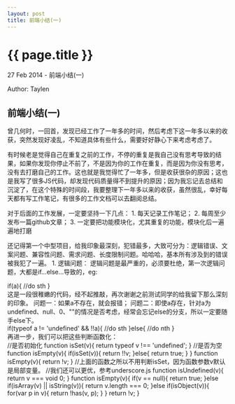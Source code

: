 ```yaml
---
layout: post
title: 前端小结(一)
---
```


{{ page.title }}
=================

<p class="meta">27 Feb 2014 - 前端小结(一)</p>
<p class="meta">Author: Taylen</p>

<h2>前端小结(一)</h2>

<p>
	曾几何时，一回首，发现已经工作了一年多的时间，然后考虑下这一年多以来的收获，突然发现好凌乱，不知道具体有些什么，需要好好静心下来考虑考虑了。
</p>

<p>
	有时候老是觉得自己在重复之前的工作，不停的重复是我自己没有思考导致的结果，如果你发现你停止不前了，不是因为你的工作在重复，而是因为你没有思考，没有去打磨自己的工作。这也就是我觉得忙了一年多，但是收获很杂的原因；这也是我写了很多JS代码，却发现代码质量得不到提升的原因；因为我忘记去总结和沉淀了，在这个特殊的时间段，我要整理下一年多以来的收获，虽然很乱，幸好每天都有写工作笔记，有很多的工作文档可以去翻阅总结。
</p>

<p class="pre">
	对于后面的工作发展，一定要坚持一下几点：
	1. 每天记录工作笔记；
	2. 每周至少发布一篇github文章；
	3. 一定要把功能模块化，尤其重复的功能，模块化后一遍遍地打磨
</p>

<p class="pre">
	还记得第一个中型项目，给我印象最深刻，犯错最多，大致可分为：逻辑错误、文案问题、兼容性问题、需求问题、长度限制问题。哈哈哈，基本所有涉及到的错误被我犯了一遍。
	1. 逻辑问题：
	逻辑问题是最严重的，必须要杜绝，第一次逻辑问题，大都是if...else...导致的，eg:
	<div class="code">
		if(a){
			//do sth
		}
	</div>
	这是一段很稚嫩的代码，经不起推敲，再次谢谢之前测试同学的给我留下那么深刻的印象。
	问题一：如果a不存在，就会报错；
	问题二：即使a存在，针对a为undefined、null、0、""的情况是否考虑，经常会忘记else的分支，所以一定要随手else下。
	<div class="code">
		if(typeof a != 'undefined' && !!a){
			//do sth
		}else{
			//do nth
		}
	</div>
	再进一步，我们可以把这些判断函数化：
	<div class="code">
		//是否初始化
		function isSet(v){
			return typeof v !== 'undefined';
		}
		//是否为空
		function isEmpty(v){
			if(isSet(v)){
				return !!v;
			}else{
				return true;
			}
		}
		function isEmpty(v){
			return !v;
		}
		//上面的函数之所以不用判断isSet，因为函数参数v默认是局部变量。
		//我们还可以更优，参考underscore.js
		function isUndefined(v){
			return v === void 0;
		}
		function isEmpty(v){
			if(v == null){
				return true;
			}else if(isArray(v) || isString(v)){
				return v.length === 0;
			}else if(isObject(v)){
				for(var p in v){
					return !has(v, p);
				}
			}
			return !v;
		}
	</div>

</p>
